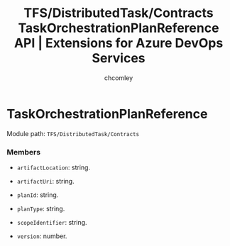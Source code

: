﻿---
title: TFS/DistributedTask/Contracts TaskOrchestrationPlanReference API | Extensions for Azure DevOps Services
description: Data representation of a task orchestration plan reference.
ms.assetid: 16d8a0be-a05c-73ad-fc43-4aa3c319f048
ms.technology: devops-ecosystem
generated: true
author: chcomley
ms.topic: article
ms.author: chcomley
ms.date: 08/04/2016
---

# TaskOrchestrationPlanReference

Module path: `TFS/DistributedTask/Contracts`

### Members

* `artifactLocation`: string.

* `artifactUri`: string.

* `planId`: string.

* `planType`: string.

* `scopeIdentifier`: string.

* `version`: number.
